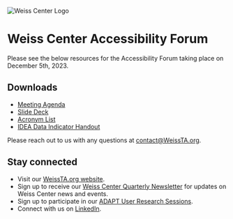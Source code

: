 ![Weiss Center Logo](https://github.com/WeissCenter/os3-resources/assets/138719250/63dbdc58-aff9-429a-864b-2e2c3b42fbfb)
# Weiss Center Accessibility Forum
Please see the below resources for the Accessibility Forum taking place on December 5th, 2023.

## Downloads
- [Meeting Agenda]()
- [Slide Deck]()
- [Acronym List](https://github.com/WeissCenter/Accessibility-Forum/blob/main/Acronym%20List.docx)
- [IDEA Data Indicator Handout](https://github.com/WeissCenter/Accessibility-Forum/blob/main/IDEA%20Indicator%20Overview.docx)


Please reach out to us with any questions at contact@WeissTA.org.

## Stay connected

- Visit our [WeissTA.org website](https://www.weissta.org/).
- Sign up to receive our [Weiss Center Quarterly Newsletter](https://weissta.us21.list-manage.com/subscribe?u=0b94d35cfd81888df9e58f4e7&id=f4c57fe31e) for updates on Weiss Center news and events.
- Sign up to participate in our [ADAPT User Research Sessions](https://forms.office.com/r/0qubViMB0Z).
- Connect with us on [LinkedIn](https://www.linkedin.com/company/rhonda-weiss-center/).
